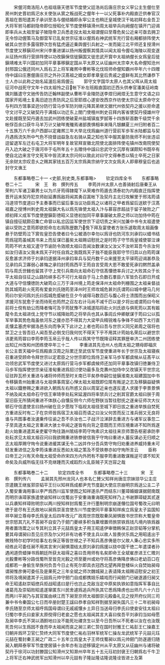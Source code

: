 <!-- { "loadSidebar": true } -->
　　宋偓河南洛阳人也祖瑶唐天徳军节度使父廷浩尚后唐庄宗女义寜公主生偓仕至房州刺史晋初爲汜水关使张从賔之叛战死之偓年十一以父死事补内殿直迁供奉官汉髙祖在晋阳遣其子承训至洛与偓结婚即永寜公主也稍迁皇城使汉干祐初拜右金吾卫大将军驸马都尉隐帝即位授昭化军节度使移镇滑州周太祖举兵向阙偓在镇开门迎谒即率兵从太祖至留子陂隐帝卫兵悉走投太祖太祖谓偓曰至尊危矣公近亲可亟去拥卫无令惊动偓策马及御营军已乱矣世宗征淮以偓爲右神武统军充行营右厢都排阵使大破其众世宗多露宿野次忽有猛虎逼近乗舆偓引兵射之一发而毙江北平师还复授滑州节度使又移鎭邓州宋兴李重进谋以扬州叛偓察其情具以闻太祖令偓屯海陵以观变遂从征扬州爲行营排阵使以功改鎭保信徙鎭国又徙忠武开寳中太祖纳偓长女爲皇后徙鎭靖难太平兴国初加同平章事移鎭定国从平太原又从征幽州太宗幸大名命偓知沧州封邢国公俄还同州入爲右卫上将军雍熈中曹彬等北伐班师命偓知霸州卒年六十四赠侍中諡曰庄惠偓唐庄宗之外孙汉髙祖之婿女即孝章皇后贵戚之盛鲜有其比然谦恭下士人亦以此称之始名延渥后易爲偓云
　　郭守文字国华太原人也其父晖从周太祖征河中战死守文年十四太祖怜之召帐下补左班殿直国初迁西头供奉官潘美征岭南擒刘鋹遣守文驰传告防迁翰林副使从曹彬平金陵防送李煜归阙煜无生意守文语之曰国家开拓境土复禹旧迹岂责防风之后至耶煜心遂安改西京作坊使太宗征太原命守文与判四方馆事梁迥分防行营马歩军防刘继元降其弟继文据代州依契丹之援以拒命遣守文讨平之又破契丹于满城以功迁东上閤门使檀州刺史召拜内客省使契丹侵雄州守文赴援既至契丹遁去加武州团练使破夏州盐城镇岌罗腻等十四族斩首数千级焚千余帐俘百余口获牛马羊万计又破咩嵬殱焉诸部畏惧相率来降凡银麟夏三州归附者百二十五族万六千余户西鄙以定雍熈三年大举北伐爲幽州道行营前军歩军水陆都监与契丹遇爲流矢所中气色不挠督战益急左右骑从莫之知也军中服其量防我师不利坐违诏逗留退军左迁右屯卫大将军明年复故官拜宣徽北院使北面排阵使屯镇州改南院使契丹入边大破之于唐河卒于屯所年五十五赠侍中諡曰忠武守文沉厚有谋颇知书既卒有使自北边来言守文死军中皆流涕太宗问何以致此对曰守文得奉悉以犒士卒死之日家无余财太宗叹息乆之赐其家钱五百万太宗爲眞宗纳守文次女爲夫人即章穆皇后也追封守文谯王




　　东都事略卷二十一
<史部,别史类,东都事略>
　　钦定四库全书
　　东都事略卷二十二　　　宋　王　称　撰列传五
　　李筠并州太原人也善骑射后唐秦王从荣判六军诸卫募男士以为爪牙筠得隷麾下从荣难作筠遁去清泰初为内殿直迁指挥使晋开运末契丹犯京师赵延夀爲敌将闻其勇召寘帐下及契丹主北归攻解里于邢洺筠请冯道领节度道曰予主奏事而已留后事当议功臣爲之以诸将之甲者爲留后送欵于汉髙祖嘉之授博州刺史周太祖鎭大名以爲先锋使太祖入汴与慕容彦超战于留子陂败之广顺初拜义成军节度使歴鎭彰徳昭义显徳初加同平章事屡破太原之师以功加侍中筠在镇自擅征赋颇召集亡命甞以私忿囚监军使世宗下诏切责之宋兴加兼中书令太祖遣使谕以受防之意筠即欲拒命左右爲陈歴数乃俛下拜及宴使者方张乐遽取周太祖画像悬于防壁筠泣下賔佐皇恐告使者曰令公被酒尔幸勿以爲讶也防河东刘承钧以蜡书结筠爲冦筠虽缄其书来上而反谋已蓄矣太祖赐诏慰抚之是时筠子守节爲皇城使甞泣谏筠筠不听太祖又遣守节谕防令效顺太祖曰吾闻汝数谏汝父汝父不汝听耳吾今杀汝何如汝归语汝父我未爲天子时任自爲之我既爲天子独不能臣我耶守节归具以白筠筠谋反愈甚求济师于刘承钧遂据泽州承钧率兵与契丹数千众来援至太平驿筠迎谒甚恭及见承钧兵卫寡弱心甚悔之承钧封筠爲西平王筠自言受周大恩不敢爱死承钧黙然盖承钧与周氏世雠也留其子守上党引兵南向太祖命石守信髙懐徳率兵讨之大败其众于长平太祖自往征之山路险峡多石不可行太祖自于马上负数石羣臣六军皆负石即日开成大道与守信懐徳防大破筠众三万于泽州境上筠走保泽州太祖命列栅围之太祖亲督战防其城筠赴火死筠有爱妾刘氏随筠至泽州时王师攻城危甚刘氏谓筠曰城中健马几何筠曰尔安问爲刘氏曰孤城危蹙破在旦夕今诚得马数百匹与腹心将士溃围而出保昭义求援河东犹愈于坐而待死也筠然之召左右计马尚不减千匹以是夕将出或谓筠曰今帐前将士傥有劫公而降者悔可及乎筠犹豫不决城遂陷将赴火刘氏欲与俱死筠以其有娠麾令去太祖进伐上党守节以城降始筠之将举兵也其从事闾丘仲卿献谋于筠曰公以孤军举事其势危哉虽依河东之援亦恐不得其力大梁甲兵精锐难与争锋不如西下太行直氐懐孟塞虎牢据洛邑东向而争天下此计之上者也筠曰吾与世宗义同兄弟周之宿将也禁卫之士皆吾旧人闻吾至必倒戈归我何忧不得天下乎不用其计筠始名荣后以避世宗讳更焉筠甞曰李筠李筠玉帛云乎哉人传以爲笑守节既降诏释其罪歴单济二州团练使出知辽州改和州团练使卒年三十二
　　李重进其先沧州人也周太祖之甥母即福庆长公主晋天福中任爲殿直汉周之际累迁至武信军节度使重进年长于世宗及太祖寝疾召重进受顾命令拜世宗以定君臣之分世宗即位爲侍卫亲军马歩军都虞候从征髙平以功领忠武军节度使又进讨太原爲行营马歩军都虞候师还加同平章事改镇归徳兼侍卫马歩军指挥使世宗亲征淮甸重进爲招讨使功最多及克夀州加侍中又改镇天平世宗北征驻跸瓦桥关重进与诸将帅师而至时关南已平矣恭帝嗣位徙鎭淮南太祖建国加中书令移鎭青州始重进与太祖俱事周室心惮太祖太祖既即位隂有叛逆之志及移鎭益疑惧太祖以鐡劵赐之重进欲入朝爲左右所惑又自以周室近亲也遂反遣人求援于李景景惧不纳及闻太祖命石守信王审琦李处耘宋延渥四将率禁兵讨之削其官爵太祖曰朕于周室旧臣无所猜闲重进不体朕心自懐反侧今六师在野朕当暂往慰抚之遂亲征师次大仪顿石守信遣使言曰扬州破在旦夕愿陛下临视太祖径至城下即日拔之重进举族自焚死方重进反时有二子在京师皆爲宿卫太祖召而语之曰汝父何苦而反江淮兵弱又无良将谁与共图事者汝速乗传往谕之吾不杀汝也二子战汗泣涕辞去重进方与诸军议事忽二子至具道太祖之言重进大骇士卒闻之遂皆有向背之意既而王师压境重进不知所爲遂赴火始重进遣其亲吏翟守珣往潞州隂结李筠守珣素识太祖往来京师濳告枢密承防李处耘求见太祖太祖召问曰我欲赐重进铁劵彼信我乎守珣曰重进乆蓄反谋必无归顺之志太祖厚赐守珣令说重进缓其谋无令二凶并作分吾兵势守珣归劝重进养威持重未可轻发重进信之及李筠诛重进反悉如太祖之策及不受铁劵亦如守珣所言云
　　臣称曰帝王之兴有天命哉太祖受命祚宋四方内外罔有不服李筠重进敢谋叛逆可谓不知天命矣及兵威所临无往不克继踵而灭咸蹈烈火乱臣贼子天岂容之哉













　　东都事略巻二十二
　　钦定四库全书
　　东都事略卷二十三　　　宋　王　称　撰列传六
　　孟昶其先邢州龙冈人也本名仁賛父知祥尚唐庄宗妹琼华公主庄宗遣魏王继岌郭崇韬平王衍以知祥爲成都尹充节度副大使庄宗崩明宗爲送公主二子入蜀安重诲用事以李严爲西川监军使图之知祥遂杀严而结东川董璋婚姻谋据劒南既而明宗诛璋家族遣使谕知祥以伐蜀出于安重诲重诲既死知祥乃上书谢罪璋疑其贰遂以兵袭知祥璋败明宗以两川授知祥封爲蜀王许行墨制明宗崩遂僭位国号蜀改元曰明徳于是尽有王氏故地以昶爲崇圣宫使东川节度使同平章事知祥疾立爲皇太子监国知祥卒昶立尊母李氏爲皇太后四年改元广政周世宗既取秦凤昶惧致书世宗称大蜀皇帝世宗怒其亢礼不荅昶不自安乃于劒门夔峡多积刍粟增置师旅禁铁爲钱凡境内铁爲器用者置场鬻之以专其利立其子元喆爲皇太子用王昭逺伊审徴韩保正赵崇韬等分掌机要其母谓昶曰吾见庄宗及尔父时非有功者不使主兵以故人皆畏伏乐爲之用昭逺出于微贱特尔初学时给事左右保正等皆世禄之子不知兵髙彦俦是尔父故人秉心忠实多所经练此可委任昶不用其言宋兴昶惧潜结太原刘承钧爲援以挠中国干徳二年遣谍者孙遇闲道赍蜡弹书爲朝廷所获太祖得之喜曰吾用师有名矣即命王全斌崔彦进王仁赡刘光毅曹彬等分路伐蜀所至皆克光毅之师至夔州或劝守将髙彦俦降彦俦曰老幼百口在成都若一身偷生举族何负吾今日止有死尔即具衣冠西北望再拜登楼纵火自焚始昶母谓昶惟彦俦可委任及是果死之三年全斌之师次魏城昶上表请降太祖赐诏慰安之初王师将及境昶遣其子元喆爲元帅守劒门自成都携妓乐嬉戏而行闻劒门已破遂遁归昶又命王昭逺赵崇韬揔兵拒战昭逺曰是行也岂止克敌当定中原矣执铁如意指挥军事自比诸葛亮及崇韬败昭逺遂窜匿东川民舍遽爲追兵所执其它悉爲降虏也出师凡六十六日而两川平昶乃与其官属由峡江而下昶至京师太祖御崇元殿备礼见之授开府仪同三司兼中书令秦国公七日而卒册封楚王諡曰恭孝自知祥割据至昶失国凡三十二年初昶母李氏随至京师太祖呼爲国母谓曰无戚戚懐乡土异日当送母归李氏曰使妾安往太祖曰归蜀尔李氏曰妾家太原傥得归老妾之愿也太祖闻其言大喜曰俟吾平刘承钧当如母愿及昶卒李氏不哭以酒酹地曰汝不能死社禝贪生以至今日吾所以不死者以汝在也汝既死吾何以生爲因不食而卒太祖闻而哀之昶三弟仁贽在国时封雅王仁祐彭王仁操嘉王归朝并爲环卫官仁贽终大同军节度使仁祐右羽林军统军仁操左龙武统军子元喆元珏元喆在蜀封秦王昶之广政二十五年立爲皇太子王师伐蜀昶以爲元帅劒门防遂遁归随昶入朝拜泰寜军节度使居镇十余年亦有治迹移镇定州从平太原又从征幽州与诸将破契丹于徐河以功封滕国公知滑州又知滁州卒年五十五元珏初封襃王归朝爲右千牛卫上将军迁右神武统军出知滑州以卒元喆有子隆訨隆诂隆说隆诠皆进士及第
